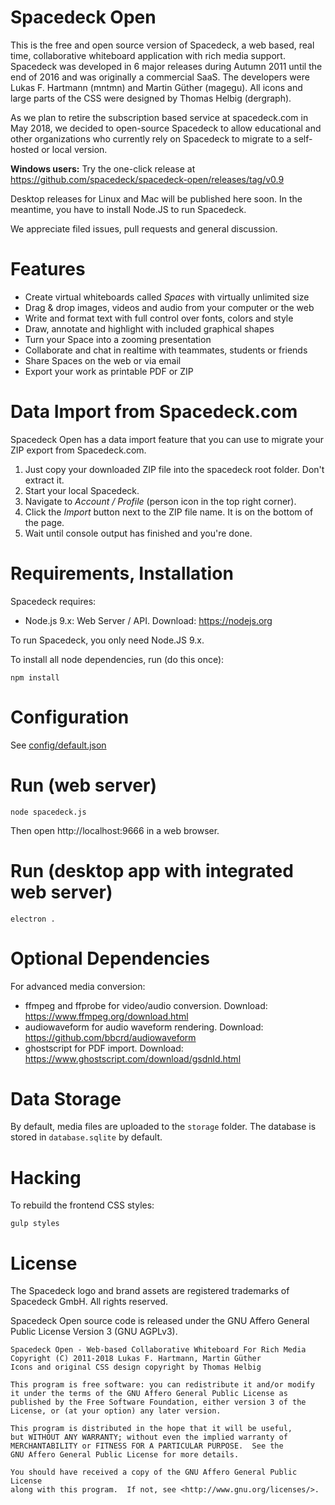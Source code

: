 # Spacedeck Open

This is the free and open source version of Spacedeck, a web based, real time, collaborative whiteboard application with rich media support. Spacedeck was developed in 6 major releases during Autumn 2011 until the end of 2016 and was originally a commercial SaaS. The developers were Lukas F. Hartmann (mntmn) and Martin Güther (magegu). All icons and large parts of the CSS were designed by Thomas Helbig (dergraph).

As we plan to retire the subscription based service at spacedeck.com in May 2018, we decided to open-source Spacedeck to allow educational and other organizations who currently rely on Spacedeck to migrate to a self-hosted or local version.

**Windows users:** Try the one-click release at https://github.com/spacedeck/spacedeck-open/releases/tag/v0.9

Desktop releases for Linux and Mac will be published here soon. In the meantime, you have to install Node.JS to run Spacedeck.

We appreciate filed issues, pull requests and general discussion.

# Features

- Create virtual whiteboards called *Spaces* with virtually unlimited size
- Drag & drop images, videos and audio from your computer or the web
- Write and format text with full control over fonts, colors and style
- Draw, annotate and highlight with included graphical shapes
- Turn your Space into a zooming presentation
- Collaborate and chat in realtime with teammates, students or friends
- Share Spaces on the web or via email
- Export your work as printable PDF or ZIP

# Data Import from Spacedeck.com

Spacedeck Open has a data import feature that you can use to migrate your ZIP export from Spacedeck.com.

1. Just copy your downloaded ZIP file into the spacedeck root folder. Don't extract it.
2. Start your local Spacedeck.
3. Navigate to *Account / Profile* (person icon in the top right corner).
4. Click the *Import* button next to the ZIP file name. It is on the bottom of the page.
5. Wait until console output has finished and you're done.

# Requirements, Installation

Spacedeck requires:

- Node.js 9.x: Web Server / API. Download: https://nodejs.org

To run Spacedeck, you only need Node.JS 9.x.

To install all node dependencies, run (do this once):

    npm install

# Configuration

See [config/default.json](config/default.json)

# Run (web server)

    node spacedeck.js

Then open http://localhost:9666 in a web browser.

# Run (desktop app with integrated web server)

    electron .

# Optional Dependencies

For advanced media conversion:

- ffmpeg and ffprobe for video/audio conversion. Download: https://www.ffmpeg.org/download.html
- audiowaveform for audio waveform rendering. Download: https://github.com/bbcrd/audiowaveform
- ghostscript for PDF import. Download: https://www.ghostscript.com/download/gsdnld.html

# Data Storage

By default, media files are uploaded to the ```storage``` folder.
The database is stored in ```database.sqlite``` by default.

# Hacking

To rebuild the frontend CSS styles:

    gulp styles

# License

The Spacedeck logo and brand assets are registered trademarks of Spacedeck GmbH. All rights reserved.

Spacedeck Open source code is released under the GNU Affero General Public License Version 3 (GNU AGPLv3).

    Spacedeck Open - Web-based Collaborative Whiteboard For Rich Media
    Copyright (C) 2011-2018 Lukas F. Hartmann, Martin Güther
    Icons and original CSS design copyright by Thomas Helbig
    
    This program is free software: you can redistribute it and/or modify
    it under the terms of the GNU Affero General Public License as
    published by the Free Software Foundation, either version 3 of the
    License, or (at your option) any later version.

    This program is distributed in the hope that it will be useful,
    but WITHOUT ANY WARRANTY; without even the implied warranty of
    MERCHANTABILITY or FITNESS FOR A PARTICULAR PURPOSE.  See the
    GNU Affero General Public License for more details.

    You should have received a copy of the GNU Affero General Public License
    along with this program.  If not, see <http://www.gnu.org/licenses/>.
